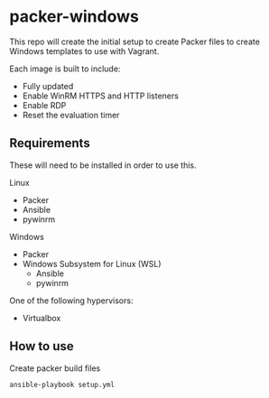 # packer-windows

This repo will create the initial setup to create Packer files to create Windows templates to use with Vagrant.

Each image is built to include:

- Fully updated
- Enable WinRM HTTPS and HTTP listeners
- Enable RDP
- Reset the evaluation timer

## Requirements

These will need to be installed in order to use this.

Linux

- Packer
- Ansible
- pywinrm

Windows

- Packer
- Windows Subsystem for Linux (WSL)
  - Ansible
  - pywinrm

One of the following hypervisors:

- Virtualbox

## How to use

Create packer build files

```
ansible-playbook setup.yml

```